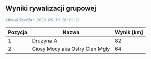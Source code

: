 ## Wyniki rywalizacji grupowej

```markdown
Aktualizacja: 2020-05-30 16:21:21
```

Pozycja | Nazwa | Wynik [km] |
------------ | -------------  | -------------
 1 |Drużyna A | 82 
 2 |Ciosy Mocy aka Ostry Cień Mgły | 64
